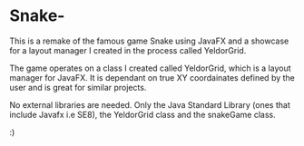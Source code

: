 # Snake-
This is a remake of the famous game Snake using JavaFX and a showcase for a layout manager I created in the process called YeldorGrid. 

The game operates on a class I created called YeldorGrid, which is a layout manager for JavaFX. It is dependant on true XY coordainates
defined by the user and is great for similar projects.

No external libraries are needed. Only the Java Standard Library (ones that include Javafx i.e SE8), the YeldorGrid class and the snakeGame class.

:)
